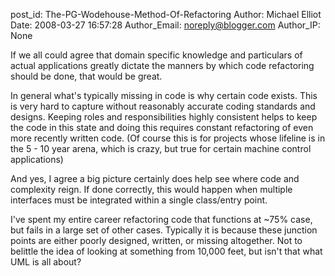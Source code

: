post_id: The-PG-Wodehouse-Method-Of-Refactoring
Author: Michael Elliot
Date: 2008-03-27 16:57:28
Author_Email: noreply@blogger.com
Author_IP: None

If we all could agree that domain specific knowledge and particulars of actual
applications greatly dictate the manners by which code refactoring should be
done, that would be great.

In general what's typically missing in code is why certain code exists.  This
is very hard to capture without reasonably accurate coding standards and
designs.  Keeping roles and responsibilities highly consistent helps to keep
the code in this state and doing this requires constant refactoring of even
more recently written code. (Of course this is for projects whose lifeline is
in the 5 - 10 year arena, which is crazy, but true for certain machine control
applications)

And yes, I agree a big picture certainly does help see where code and
complexity reign.  If done correctly, this would happen when multiple
interfaces must be integrated within a single class/entry point.

I've spent my entire career refactoring code that functions at ~75% case, but
fails in a large set of other cases.  Typically it is because these junction
points are either poorly designed, written, or missing altogether.  Not to
belittle the idea of looking at something from 10,000 feet, but isn't that
what UML is all about?
